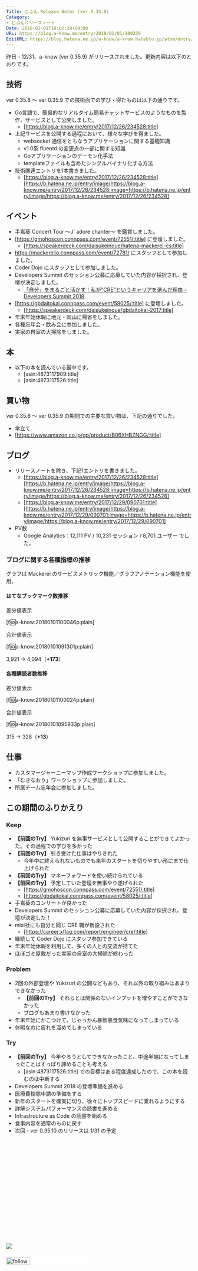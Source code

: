 ```yaml
---
Title: じぶん Release Notes (ver 0.35.9)
Category:
- じぶんリリースノート
Date: 2018-01-01T10:02:39+09:00
URL: https://blog.a-know.me/entry/2018/01/01/100239
EditURL: https://blog.hatena.ne.jp/a-know/a-know.hateblo.jp/atom/entry/8599973812331417932
---
```


昨日・12/31、a-know (ver 0.35.9) がリリースされました。更新内容は以下のとおりです。


<!-- more -->


## 技術
ver 0.35.8 〜 ver 0.35.9 での技術面での学び・得たものは以下の通りです。

* Go言語で、簡易的なリアルタイム簡易チャットサービスのようなものを製作、サービスとして公開しました。
    * [https://blog.a-know.me/entry/2017/12/26/234528:title]
* 上記サービスを公開する過程において、様々な学びを得ました。
    * websocket 通信をともなうアプリケーションに関する基礎知識
    * v1.0系 fluentd の変更点の一部に関する知識
    * Goアプリケーションのデーモン化手法
    * templateファイルも含めたシングルバイナリ化する方法
* 技術関連エントリを1本書きました。
    * [https://blog.a-know.me/entry/2017/12/26/234528:title][https://b.hatena.ne.jp/entry/image/https://blog.a-know.me/entry/2017/12/26/234528:image=https://b.hatena.ne.jp/entry/image/https://blog.a-know.me/entry/2017/12/26/234528]



## イベント
* 手嶌葵 Concert Tour ～J’ adore chanter～ を鑑賞しました。
* [https://gmohoscon.connpass.com/event/72551/:title] に登壇しました。
    * [https://speakerdeck.com/daisukeinoue/hatena-mackerel-cs:title]
* https://mackerelio.connpass.com/event/72781/ にスタッフとして参加しました。
* Coder Dojo にスタッフとして参加しました。
* Developers Summit のセッション公募に応募していた内容が採択され、登壇が決定しました。
    * [「自分」をまるごと活かす！私が“CRE”というキャリアを選んだ理由 - Developers Summit 2018](http://event.shoeisha.jp/devsumi/20180215/session/1655/)
* [https://gbdaitokai.connpass.com/event/58025/:title] に登壇しました。
    * [https://speakerdeck.com/daisukeinoue/gbdaitokai-2017:title]
* 年末年始休暇に地元・岡山に帰省をしました。
* 各種忘年会・飲み会に参加しました。
* 実家の自室の大掃除をしました。


## 本
* 以下の本を読んでいる最中です。
    * [asin:4873117909:title]
    * [asin:4873117526:title]


## 買い物
ver 0.35.8 〜 ver 0.35.9 の期間での主要な買い物は、下記の通りでした。

* 傘立て
* [https://www.amazon.co.jp/gp/product/B06XHBZNGG/:title]



## ブログ
* リリースノートを除き、下記1エントリを書きました。
    * [https://blog.a-know.me/entry/2017/12/26/234528:title][https://b.hatena.ne.jp/entry/image/https://blog.a-know.me/entry/2017/12/26/234528:image=https://b.hatena.ne.jp/entry/image/https://blog.a-know.me/entry/2017/12/26/234528]
    * [https://blog.a-know.me/entry/2017/12/29/090701:title][https://b.hatena.ne.jp/entry/image/https://blog.a-know.me/entry/2017/12/29/090701:image=https://b.hatena.ne.jp/entry/image/https://blog.a-know.me/entry/2017/12/29/090701]
* PV数
    * Google Analytics：12,111 PV / 10,231 セッション / 8,701 ユーザー でした。


### ブログに関する各種指標の推移

グラフは Mackerel のサービスメトリック機能／グラフアノテーション機能を使用。

#### はてなブックマーク数推移

差分値表示

[f:id:a-know:20180101100046p:plain]

合計値表示

[f:id:a-know:20180101091301p:plain]

3,921 → 4,094（<b>+173</b>）


#### 各種購読者数推移

差分値表示

[f:id:a-know:20180101100024p:plain]

合計値表示

[f:id:a-know:20180101095933p:plain]


315 → 328（<b>+13</b>）


## 仕事
* カスタマージャーニーマップ作成ワークショップに参加しました。
* 「むきなおり」ワークショップに参加しました。
* 所属チーム忘年会に参加しました。



## この期間のふりかえり
### Keep
- **【前回のTry】** Yukizuri を無事サービスとして公開することができてよかった。その過程での学びを多かった
- **【前回のTry】** 引き受けた仕事はやりきれた
    - 今年中に終えられないものでも来年のスタートを切りやすい形にまで仕上げられた
- **【前回のTry】** マネーフォワードを使い続けられている
- **【前回のTry】** 予定していた登壇を無事やり遂げられた
    - [https://gmohoscon.connpass.com/event/72551/:title]
    - [https://gbdaitokai.connpass.com/event/58025/:title]
- 手嶌葵のコンサートが良かった
- Developers Summit のセッション公募に応募していた内容が採択され、登壇が決定した！
- mixi社にも自分と同じ CRE 職が新設された
    - [https://career.xflag.com/report/engineer/cre/:title]
- 継続して Coder Dojo にスタッフ参加できている
- 年末年始休暇を利用して、多くの人との交流が持てた
- ほぼゴミ屋敷だった実家の自室の大掃除が終わった

### Problem
- 2回の外部登壇や Yukizuri の公開などもあり、それ以外の取り組みはあまりできなかった
    - **【前回のTry】** それらとは関係のないインプットを増やすことができなかった
    - ブログもあまり書けなかった
- 年末年始にかこつけて、じゃっかん暴飲暴食気味になってしまっている
- 休暇なのに疲れを溜めてしまっている

### Try
- **【前回のTry】** 今年やろうとしてできなかったこと、中途半端になってしまったことはすっぱり諦めることも考える
    - [asin:4873117526:title] での目標はある程度達成したので、この本を読むのは中断する
- Developers Summit 2018 の登壇準備を進める
- 医療費控除申請の準備をする
- 新年のスタートを確実に切り、徐々にトップスピードに乗れるようにする
- 詳解システムパフォーマンスの読書を進める
- Infrastructure as Code の読書を始める
- 食事内容を通常のものに戻す
- 次回・ver 0.35.10 のリリースは 1/31 の予定



<div>
<br>
<script async src="//pagead2.googlesyndication.com/pagead/js/adsbygoogle.js"></script>
<!-- article-bottom2 -->
<ins class="adsbygoogle"
     style="display:inline-block;width:300px;height:250px"
     data-ad-client="ca-pub-3463034538369189"
     data-ad-slot="5274552934"></ins>
<script>
(adsbygoogle = window.adsbygoogle || []).push({});
</script>

<a href="http://bit.ly/pixe-la" target='blank' rel="nofollow"><img src="https://cdn-ak.f.st-hatena.com/images/fotolife/a/a-know/20181026/20181026091953.png"></a>
<br>
</div>

<div>
<a href='http://cloud.feedly.com/#subscription%2Ffeed%2Fhttp%3A%2F%2Fblog.a-know.me%2Ffeed'  target='blank'><img id='feedlyFollow' src='//s3.feedly.com/img/follows/feedly-follow-rectangle-volume-small_2x.png' alt='follow us in feedly' width='65' height='20'></a>



<iframe src="//blog.hatena.ne.jp/a-know/a-know.hateblo.jp/subscribe/iframe" allowtransparency="true" frameborder="0" scrolling="no" width="150" height="28"></iframe>
</div>


<script src="https://moshi-moshi.moshimo.works/moshimoshi/a_know_blog/2018-01-01-100239?title=%E3%81%98%E3%81%B6%E3%82%93%20Release%20Notes%20(ver%200.35.9)"></script>
